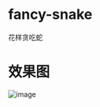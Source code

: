 # fancy-snake
花样贪吃蛇
# 效果图
![image](https://mao888.github.io/picx-images-hosting/project/fancy-snake/image.4ckzgo5svo.webp)
